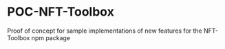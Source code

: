 # POC-NFT-Toolbox
Proof of concept for sample implementations of new features for the NFT-Toolbox npm package 
